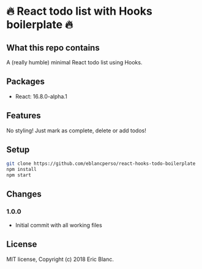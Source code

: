 # 🔥 React todo list with Hooks boilerplate 🔥

## What this repo contains

A (really humble) minimal React todo list using Hooks.

## Packages

- React: 16.8.0-alpha.1

## Features

No styling! Just mark as complete, delete or add todos!

## Setup

```bash
git clone https://github.com/eblancperso/react-hooks-todo-boilerplate
npm install
npm start
```

## Changes

### 1.0.0

- Initial commit with all working files

## License

MIT license, Copyright (c) 2018 Eric Blanc.
